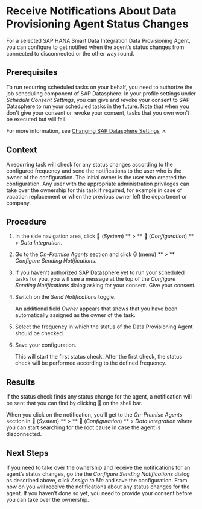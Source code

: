 <!-- loio85790bbfb2644c758e5f2d5a50abfb53 -->

<link rel="stylesheet" type="text/css" href="css/sap-icons.css"/>

# Receive Notifications About Data Provisioning Agent Status Changes

For a selected SAP HANA Smart Data Integration Data Provisioning Agent, you can configure to get notified when the agent’s status changes from connected to disconnected or the other way round.



<a name="loio85790bbfb2644c758e5f2d5a50abfb53__prereq_omt_z5w_w4b"/>

## Prerequisites

To run recurring scheduled tasks on your behalf, you need to authorize the job scheduling component of SAP Datasphere. In your profile settings under *Schedule Consent Settings*, you can give and revoke your consent to SAP Datasphere to run your scheduled tasks in the future. Note that when you don't give your consent or revoke your consent, tasks that you own won't be executed but will fail.

For more information, see [Changing SAP Datasphere Settings](https://help.sap.com/viewer/ac696daa26f0413db39626bc2971e6c2/DEV_CURRENT/en-US/1084796d09464e78870f32cab8584dfc.html "To view and edit your user profile settings, click your user icon in the shell bar and select Settings. You can control various aspects of the user experience of SAP Datasphere and set data privacy and task scheduling consent options.") :arrow_upper_right:.



<a name="loio85790bbfb2644c758e5f2d5a50abfb53__context_zyk_qkb_3rb"/>

## Context

A recurring task will check for any status changes according to the configured frequency and send the notifications to the user who is the owner of the configuration. The initial owner is the user who created the configuration. Any user with the appropriate administration privileges can take over the ownership for this task if required, for example in case of vacation replacement or when the previous owner left the department or company.



## Procedure

1.  In the side navigation area, click <span class="FPA-icons-V3"></span> \(*System*\) ** \> ** :wrench: \(*Configuration*\) ** \> *Data Integration*.

2.  Go to the *On-Premise Agents* section and click <span class="SAP-icons-V5"></span> \(menu\) ** \> ** *Configure Sending Notifications*.

3.  If you haven't authorized SAP Datasphere yet to run your scheduled tasks for you, you will see a message at the top of the *Configure Sending Notifications* dialog asking for your consent. Give your consent.

4.  Switch on the *Send Notifications* toggle.

    An additional field *Owner* appears that shows that you have been automatically assigned as the owner of the task.

5.  Select the frequency in which the status of the Data Provisioning Agent should be checked.

6.  Save your configuration.

    This will start the first status check. After the first check, the status check will be performed according to the defined frequency.




<a name="loio85790bbfb2644c758e5f2d5a50abfb53__result_rp2_jnb_3rb"/>

## Results

If the status check finds any status change for the agent, a notification will be sent that you can find by clicking :bell: on the shell bar.

When you click on the notification, you’ll get to the *On-Premise Agents* section in <span class="FPA-icons-V3"></span> \(*System*\) ** \> ** :wrench: \(*Configuration*\) ** \> *Data Integration* where you can start searching for the root cause in case the agent is disconnected.



<a name="loio85790bbfb2644c758e5f2d5a50abfb53__postreq_jdc_g4b_3rb"/>

## Next Steps

If you need to take over the ownership and receive the notifications for an agent’s status changes, go the the *Configure Sending Notifications* dialog as described above, click *Assign to Me* and save the configuration. From now on you will receive the notifications about any status changes for the agent. If you haven’t done so yet, you need to provide your consent before you can take over the ownership.

